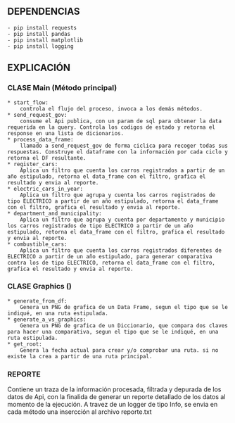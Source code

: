 ## DEPENDENCIAS
    - pip install requests
    - pip install pandas
    - pip install matplotlib
    - pip install logging

## EXPLICACIÓN

### CLASE Main (Método principal)

    * start_flow: 
        controla el flujo del proceso, invoca a los demás métodos.
    * send_request_gov: 
        consume el Api publica, con un param de sql para obtener la data requerida en la query. Controla los codigos de estado y retorna el response en una lista de dicionarios.
    * process_data_frame: 
        llamado a send_request_gov de forma ciclica para recoger todas sus respuestas. Construye el dataframe con la información por cada ciclo y retorna el DF resultante.
    * register_cars: 
        Aplica un filtro que cuenta los carros registrados a partir de un año estipulado, retorna el data_frame con el filtro, grafica el resultado y envia al reporte.
    * electric_cars_in_year: 
        Aplica un filtro que agrupa y cuenta los carros registrados de tipo ELECTRICO a partir de un año estipulado, retorna el data_frame con el filtro, grafica el resultado y envia al reporte.
    * department_and_municipality: 
        Aplica un filtro que agrupa y cuenta por departamento y municipio los carros registrados de tipo ELECTRICO a partir de un año estipulado, retorna el data_frame con el filtro, grafica el resultado y envia al reporte.
    * combustible_cars: 
        Aplica un filtro que cuenta los carros registrados diferentes de ELECTRICO a partir de un año estipulado, para generar comparativa contra los de tipo ELECTRICO, retorna el data_frame con el filtro, grafica el resultado y envia al reporte.

### CLASE Graphics ()

    * generate_from_df: 
        Genera un PNG de grafica de un Data Frame, segun el tipo que se le indiqué, en una ruta estipulada.
    * generate_a_vs_graphics: 
        Genera un PNG de grafica de un Diccionario, que compara dos claves para hacer una comparativa, segun el tipo que se le indiqué, en una ruta estipulada.
    * get_root: 
        Genera la fecha actual para crear y/o comprobar una ruta. si no existe la crea a partir de una ruta principal.

### REPORTE

Contiene un traza de la información procesada, filtrada y depurada de los datos de Api,
con la finalida de generar un reporte detallado de los datos al momento de la ejecución.
A travez de un logger de tipo Info, se envia en cada método una insercción al archivo reporte.txt